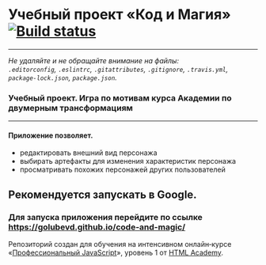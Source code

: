 # Учебный проект «Код и Магия» [![Build status][travis-image]][travis-url]

---

_Не удаляйте и не обращайте внимание на файлы:_<br>
_`.editorconfig`, `.eslintrc`, `.gitattributes`, `.gitignore`, `.travis.yml`, `package-lock.json`, `package.json`._

### Учебный проект. Игра по мотивам курса Академии по двумерным трансформациям
---
#### Приложение позволяет.
* редактировать внешний вид персонажа
* выбирать артефакты для изменения характеристик персонажа
* просматривать похожих персонажей других пользователей

Рекомендуется запускать в Google.
---
### Для запуска приложения перейдите по ссылке https://golubevd.github.io/code-and-magic/

Репозиторий создан для обучения на интенсивном онлайн‑курсе «[Профессиональный JavaScript](https://htmlacademy.ru/intensive/javascript)», уровень 1 от [HTML Academy](https://htmlacademy.ru).

[travis-image]: https://travis-ci.org/htmlacademy-javascript/239338-code-and-magick.svg?branch=master
[travis-url]: https://travis-ci.org/htmlacademy-javascript/239338-code-and-magick

